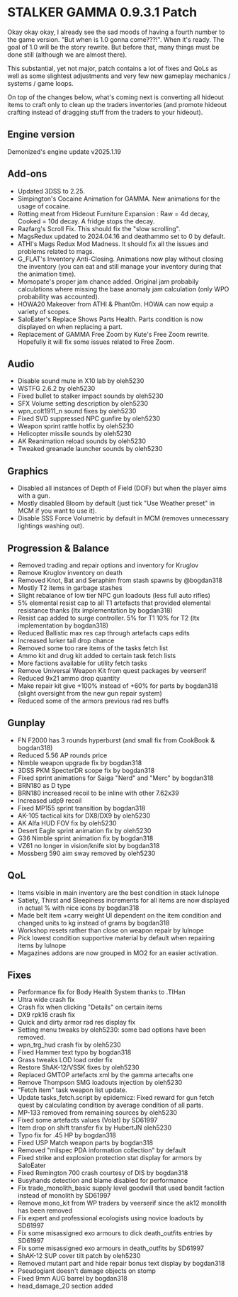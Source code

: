 # STALKER GAMMA 0.9.3.1 Patch

Okay okay okay, I already see the sad moods of having a fourth number to the game version. "But when is 1.0 gonna come???!". When it's ready. The goal of 1.0 will be the story rewrite. But before that, many things must be done still (although we are almost there).

This substantial, yet not major, patch contains a lot of fixes and QoLs as well as some slightest adjustments and very few new gameplay mechanics / systems / game loops.

On top of the changes below, what's coming next is converting all hideout items to craft only to clean up the traders inventories (and promote hideout crafting instead of dragging stuff from the traders to your hideout).

## Engine version
Demonized's engine update v2025.1.19

## Add-ons
- Updated 3DSS to 2.25.
- Simpington's Cocaine Animation for GAMMA. New animations for the usage of cocaine.
- Rotting meat from Hideout Furniture Expansion : Raw = 4d decay, Cooked = 10d decay. A fridge stops the decay.
- Razfarg's Scroll Fix. This should fix the "slow scrolling".
- MagsRedux updated to 2024.04.16 and deathammo set to 0 by default.
- ATHI's Mags Redux Mod Madness. It should fix all the issues and problems related to mags.
- G_FLAT's Inventory Anti-Closing. Animations now play without closing the inventory (you can eat and still manage your inventory during that the animation time).
- Momopate's proper jam chance added. Original jam probabily calculations where missing the base anomaly jam calculation (only WPO probability was accounted).
- HOWA20 Makeover from ATHI & Phant0m. HOWA can now equip a variety of scopes.
- SaloEater's Replace Shows Parts Health. Parts condition is now displayed on when replacing a part.
- Replacement of GAMMA Free Zoom by Kute's Free Zoom rewrite. Hopefully it will fix some issues related to Free Zoom.

## Audio
- Disable sound mute in X10 lab by oleh5230
- WSTFG 2.6.2 by oleh5230
- Fixed bullet to stalker impact sounds by oleh5230
- SFX Volume setting description by oleh5230
- wpn_colt1911_n sound fixes by oleh5230
- Fixed SVD suppressed NPC gunfire by oleh5230
- Weapon sprint rattle hotfix by oleh5230
- Helicopter missile sounds by oleh5230
- AK Reanimation reload sounds by oleh5230
- Tweaked greanade launcher sounds by oleh5230

## Graphics
- Disabled all instances of Depth of Field (DOF) but when the player aims with a gun.
- Mostly disabled Bloom by default (just tick "Use Weather preset" in MCM if you want to use it).
- Disable SSS Force Volumetric by default in MCM (removes unnecessary lightings washing out).

## Progression & Balance
- Removed trading and repair options and inventory for Kruglov
- Remove Kruglov inventory on death
- Removed Knot, Bat and Seraphim from stash spawns by @bogdan318
- Mostly T2 items in garbage stashes
- Slight rebalance of low tier NPC gun loadouts (less full auto rifles)
- 5% elemental resist cap to all T1 artefacts that provided elemental resistance thanks (ltx implementation by bogdan318)
- Resist cap added to surge controller. 5% for T1 10% for T2 (ltx implementation by bogdan318)
- Reduced Ballistic max res cap through artefacts caps edits
- Increased lurker tail drop chance
- Removed some too rare items of the tasks fetch list
- Ammo kit and drug kit added to certain task fetch lists
- More factions available for utility fetch tasks
- Remove Universal Weapon Kit from quest packages by veerserif
- Reduced 9x21 ammo drop quantity
- Make repair kit give +100% instead of +60% for parts by bogdan318 (slight oversight from the new gun repair system)
- Reduced some of the armors previous rad res buffs

## Gunplay
- FN F2000 has 3 rounds hyperburst (and small fix from CookBook & bogdan318)
- Reduced 5.56 AP rounds price
- Nimble weapon upgrade fix by bogdan318 
- 3DSS PKM SpecterDR scope fix by bogdan318 
- Fixed sprint animations for Saiga "Nerd" and "Merc" by bogdan318 
- BRN180 as D type
- BRN180 increased recoil to be inline with other 7.62x39
- Increased udp9 recoil
- Fixed MP155 sprint transition by bogdan318
- AK-105 tactical kits for DX8/DX9 by oleh5230 
- AK Alfa HUD FOV fix by oleh5230
- Desert Eagle sprint animation fix by oleh5230
- G36 Nimble sprint animation fix by bogdan318
- VZ61 no longer in vision/knife slot by bogdan318
- Mossberg 590 aim sway removed by oleh5230

## QoL
- Items visible in main inventory are the best condition in stack lulnope
- Satiety, Thirst and Sleepiness increments for all items are now displayed in actual % with nice icons by bogdan318
- Made belt item +carry weight UI dependent on the item condition and changed units to kg instead of grams by bogdan318
- Workshop resets rather than close on weapon repair by lulnope
- Pick lowest condition supportive material by default when repairing items by lulnope
- Magazines addons are now grouped in MO2 for an easier activation.

## Fixes
- Performance fix for Body Health System thanks to .TIHan
- Ultra wide crash fix
- Crash fix when clicking "Details" on certain items
- DX9 rpk16 crash fix
- Quick and dirty armor rad res display fix
- Setting menu tweaks by oleh5230: some bad options have been removed.
- wpn_trg_hud crash fix by oleh5230
- Fixed Hammer text typo by bogdan318 
- Grass tweaks LOD load order fix
- Restore ShAK-12/VSSK fixes by oleh5230 
- Replaced GMTOP artefacts xml by the gamma artecafts one
- Remove Thompson SMG loadouts injection by oleh5230 
- "Fetch item" task weapon list update.
- Update tasks_fetch.script by epidemicz: Fixed reward for gun fetch quest by calculating condition by average condition of all parts.
- MP-133 removed from remaining sources by oleh5230
- Fixed some artefacts values (Volat) by SD61997
- Item drop on shift transfer fix by HubertJN oleh5230
- Typo fix for .45 HP by bogdan318
- Fixed USP Match weapon parts by bogdan318
- Removed "milspec PDA information collection" by default
- Fixed strike and explosion protection stat display for armors by SaloEater
- Fixed Remington 700 crash courtesy of DIS by bogdan318
- Busyhands detection and blame disabled for performance
- Fix trade_monolith_basic supply level goodwill that used bandit faction instead of monolith by SD61997
- Remove mono_kit from WP traders by veerserif since the ak12 monolith has been removed
- Fix expert and professional ecologists using novice loadouts by SD61997
- Fix some misassigned exo armours to dick death_outfits entries by SD61997
- Fix some misassigned exo armours in death_outfits by SD61997
- ShAK-12 SUP cover tilt patch by oleh5230
- Removed mutant part and hide repair bonus text display by bogdan318
- Pseudogiant doesn't damage objects on stomp
- Fixed 9mm AUG barrel by bogdan318
- head_damage_20 section added